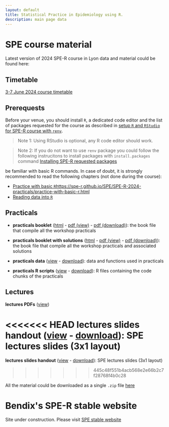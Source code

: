 ```yaml
---
layout: default
title: Statistical Practice in Epidemiology using R.
description: main page data
---
```


# SPE course material

Latest version of 2024 SPE-R course in Lyon data and material could be found here:

## Timetable

[3-7 June 2024 course timetable](https://github.com/SPE-R/SPE/blob/master/adm/SPE-R-timetable.md) 

## Prerequests

Before your venue, you should install `R`, a dedicated code editor and the list of packages requested for the course
as described in [setup `R` and `RStudio` for SPE-R course with `renv`](https://github.com/SPE-R/SPE/blob/master/misc/SPE_setup.md).

> Note 1: Using RStudio is optional, any R code editor should work. 

> Note 2: If you do not want to use `renv` package you could follow the following instrucitons to install packages with `install.packages` command [Installing SPE-R requested packages](https://github.com/SPE-R/SPE/blob/gh-spe-material/prerequest.knit.md)

be familiar with basic R commands. In case of doubt, it is strongly recommended to read the following chapters (not done during the course):

  - [Practice with basic `R`]()https://spe-r.github.io/SPE/SPE-R-2024-practicals/practice-with-basic-r.html
  - [Reading data into `R`](https://spe-r.github.io/SPE/SPE-R-2024-practicals/reading-data-into-r.html)

## Practicals

  - **practicals booklet** ([html](https://spe-r.github.io/SPE/SPE-R-2024-practicals/) - 
  [pdf (view)](https://spe-r.github.io/SPE/SPE-R-2024-practicals/SPE-R-2024-practicals.pdf) - 
  [pdf (download)](https://github.com/SPE-R/SPE/raw/gh-pages/SPE-R-2024-practicals/SPE-R-2024-practicals.pdf)): the book file that compile all the workshop practicals 

  - **practicals booklet with solutions** ([html](https://spe-r.github.io/SPE/SPE-R-2024-practicals-with-solutions/) - 
  [pdf (view)](https://spe-r.github.io/SPE/SPE-R-2024-practicals-with-solutions/SPE-R-2024-practicals-with-solutions.pdf) -
  [pdf (download)](https://github.com/SPE-R/SPE/raw/gh-pages/SPE-R-2024-practicals-with-solutions/SPE-R-2024-practicals-with-solutions.pdf)): the book file that compile all the workshop practicals and associated solutions

  - **practicals data** ([view](https://github.com/SPE-R/SPE/tree/gh-spe-material/data) - 
  [download](https://github.com/SPE-R/SPE/raw/gh-spe-material/data.zip)): data and functions used in practicals

  - **practicals R scripts** ([view](https://github.com/SPE-R/SPE/tree/gh-spe-material/Rsolutions) - 
  [download](https://github.com/SPE-R/SPE/raw/gh-spe-material/Rsolutions.zip)): R files containing the code chunks of the practicals


## Lectures

**lectures PDFs** ([view](https://github.com/SPE-R/SPE/tree/gh-spe-material/lectures))

<<<<<<< HEAD
**lectures slides handout** ([view](https://github.com/SPE-R/SPE/tree/gh-spe-material/SPE-2024-lectures-3x1.pdf) - 
  [download](https://github.com/SPE-R/SPE/raw/gh-spe-material/SPE-2024-lectures-3x1.pdf)): SPE lectures slides (3x1 layout)
=======
**lectures slides handout** ([view](https://github.com/SPE-R/SPE/tree/gh-spe-material/SPE-2023-lectures-3x1.pdf) - 
  [download](https://github.com/SPE-R/SPE/raw/gh-spe-material/SPE-2023-lectures-3x1.pdf)): SPE lectures slides (3x1 layout)
>>>>>>> 445c48f551b4acb568e2e66b2c7f28768f4b0c28
  
All the material could be downloaded as a single `.zip` file [here](https://github.com/SPE-R/SPE/raw/gh-spe-material/SPE-all-material.zip)


# Bendix's SPE-R stable website

Site under construction. Please visit [SPE stable website](http://bendixcarstensen.com/SPE/)




